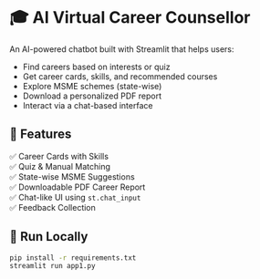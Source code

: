 # 🎓 AI Virtual Career Counsellor

An AI-powered chatbot built with Streamlit that helps users:
- Find careers based on interests or quiz
- Get career cards, skills, and recommended courses
- Explore MSME schemes (state-wise)
- Download a personalized PDF report
- Interact via a chat-based interface

## 🧠 Features
✅ Career Cards with Skills  
✅ Quiz & Manual Matching  
✅ State-wise MSME Suggestions  
✅ Downloadable PDF Career Report  
✅ Chat-like UI using `st.chat_input`  
✅ Feedback Collection

## 🚀 Run Locally
```bash
pip install -r requirements.txt
streamlit run app1.py
